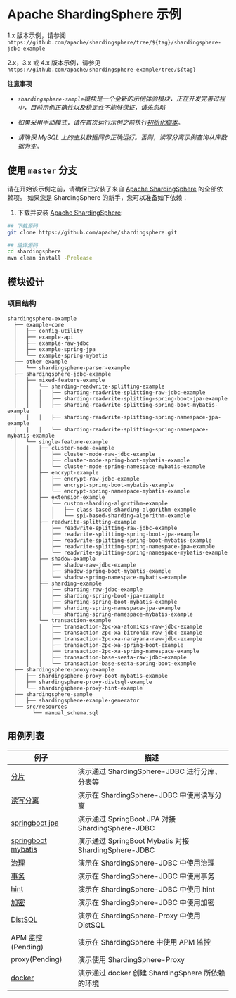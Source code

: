 # Apache ShardingSphere 示例

1.x 版本示例，请参阅 `https://github.com/apache/shardingsphere/tree/${tag}/shardingsphere-jdbc-example`

2.x，3.x 或 4.x 版本示例，请参见 `https://github.com/apache/shardingsphere-example/tree/${tag}`

**注意事项**

- *`shardingsphere-sample`模块是一个全新的示例体验模块，正在开发完善过程中，目前示例正确性以及稳定性不能够保证，请先忽略*

- *如果采用手动模式，请在首次运行示例之前执行[初始化脚本](https://github.com/apache/shardingsphere/blob/master/examples/src/resources/manual_schema.sql)。*

- *请确保 MySQL 上的主从数据同步正确运行。否则，读写分离示例查询从库数据为空。*

## 使用 `master` 分支

请在开始该示例之前，请确保已安装了来自 [Apache ShardingSphere](https://github.com/apache/shardingsphere) 的全部依赖项。
如果您是 ShardingSphere 的新手，您可以准备如下依赖：

1. 下载并安装 [Apache ShardingSphere](https://github.com/apache/shardingsphere): 

```bash
## 下载源码
git clone https://github.com/apache/shardingsphere.git

## 编译源码
cd shardingsphere
mvn clean install -Prelease
```

## 模块设计

### 项目结构

```
shardingsphere-example
  ├── example-core
  │   ├── config-utility
  │   ├── example-api
  │   ├── example-raw-jdbc
  │   ├── example-spring-jpa
  │   └── example-spring-mybatis
  ├── other-example
  │   └── shardingsphere-parser-example
  ├── shardingsphere-jdbc-example
  │   ├── mixed-feature-example
  │   │   └── sharding-readwrite-splitting-example
  │   │   │   ├── sharding-readwrite-splitting-raw-jdbc-example
  │   │   │   ├── sharding-readwrite-splitting-spring-boot-jpa-example
  │   │   │   ├── sharding-readwrite-splitting-spring-boot-mybatis-example
  │   │   │   ├── sharding-readwrite-splitting-spring-namespace-jpa-example
  │   │   │   └── sharding-readwrite-splitting-spring-namespace-mybatis-example
  │   └── single-feature-example
  │   │   ├── cluster-mode-example
  │   │   │   ├── cluster-mode-raw-jdbc-example
  │   │   │   ├── cluster-mode-spring-boot-mybatis-example
  │   │   │   └── cluster-mode-spring-namespace-mybatis-example
  │   │   ├── encrypt-example
  │   │   │   ├── encrypt-raw-jdbc-example
  │   │   │   ├── encrypt-spring-boot-mybatis-example
  │   │   │   └── encrypt-spring-namespace-mybatis-example
  │   │   ├── extension-example
  │   │   │   └── custom-sharding-algortihm-example
  │   │   │   │   ├── class-based-sharding-algorithm-example
  │   │   │   │   └── spi-based-sharding-algorithm-example
  │   │   ├── readwrite-splitting-example
  │   │   │   ├── readwrite-splitting-raw-jdbc-example
  │   │   │   ├── readwrite-splitting-spring-boot-jpa-example
  │   │   │   ├── readwrite-splitting-spring-boot-mybatis-example
  │   │   │   ├── readwrite-splitting-spring-namespace-jpa-example
  │   │   │   └── readwrite-splitting-spring-namespace-mybatis-example
  │   │   ├── shadow-example
  │   │   │   ├── shadow-raw-jdbc-example
  │   │   │   ├── shadow-spring-boot-mybatis-example
  │   │   │   └── shadow-spring-namespace-mybatis-example
  │   │   ├── sharding-example
  │   │   │   ├── sharding-raw-jdbc-example
  │   │   │   ├── sharding-spring-boot-jpa-example
  │   │   │   ├── sharding-spring-boot-mybatis-example
  │   │   │   ├── sharding-spring-namespace-jpa-example
  │   │   │   └── sharding-spring-namespace-mybatis-example
  │   │   └── transaction-example
  │   │   │   ├── transaction-2pc-xa-atomikos-raw-jdbc-example
  │   │   │   ├── transaction-2pc-xa-bitronix-raw-jdbc-example
  │   │   │   ├── transaction-2pc-xa-narayana-raw-jdbc-example
  │   │   │   ├── transaction-2pc-xa-spring-boot-example
  │   │   │   ├── transaction-2pc-xa-spring-namespace-example
  │   │   │   ├── transaction-base-seata-raw-jdbc-example
  │   │   │   └── transaction-base-seata-spring-boot-example
  ├── shardingsphere-proxy-example
  │   ├── shardingsphere-proxy-boot-mybatis-example
  │   ├── shardingsphere-proxy-distsql-example
  │   └── shardingsphere-proxy-hint-example
  ├── shardingsphere-sample
  │   ├── shardingsphere-example-generator
  └── src/resources
        └── manual_schema.sql
```

## 用例列表

| 例子 | 描述 |
|--------------------------------------------------------------------------------------------------------|-----------------------------------------------------------------------------|
| [分片](shardingsphere-jdbc-example/single-feature-example/sharding-example)                              | 演示通过 ShardingSphere-JDBC 进行分库、分表等                                  |
| [读写分离](shardingsphere-jdbc-example/mixed-feature-example/sharding-readwrite-splitting-example)        | 演示在 ShardingSphere-JDBC 中使用读写分离                                     |
| [springboot jpa](shardingsphere-jdbc-example/single-feature-example/sharding-example/sharding-spring-boot-jpa-example)         | 演示通过 SpringBoot JPA 对接 ShardingSphere-JDBC      |
| [springboot mybatis](shardingsphere-jdbc-example/single-feature-example/sharding-example/sharding-spring-boot-mybatis-example) | 演示通过 SpringBoot Mybatis 对接 ShardingSphere-JDBC  |
| [治理](shardingsphere-jdbc-example/single-feature-example/cluster-mode-example)                          | 演示在 ShardingSphere-JDBC 中使用治理                  |
| [事务](shardingsphere-jdbc-example/single-feature-example/transaction-example)                           | 演示在 ShardingSphere-JDBC 中使用事务                  |
| [hint](shardingsphere-jdbc-example/single-feature-example/sharding-example/sharding-raw-jdbc-example)   | 演示在 ShardingSphere-JDBC 中使用 hint                |
| [加密](shardingsphere-jdbc-example/single-feature-example/encrypt-example)                               | 演示在 ShardingSphere-JDBC 中使用加密                  |
| [DistSQL](shardingsphere-proxy-example/shardingsphere-proxy-distsql-example)                            | 演示在 ShardingSphere-Proxy 中使用 DistSQL                  |
| APM 监控(Pending)                                                                                        | 演示在 ShardingSphere 中使用 APM 监控                  |
| proxy(Pending)                                                                                          | 演示使用 ShardingSphere-Proxy                         |
| [docker](./docker/docker-compose.md)                                                                    | 演示通过 docker 创建 ShardingSphere 所依赖的环境         |

